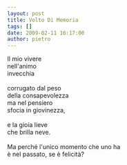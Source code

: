 ```yaml
---
layout: post
title: Volto Di Memoria
tags: []
date: 2009-02-11 16:17:00
author: pietro
---
```

Il mio vivere<br/>nell'animo<br/>invecchia<br/><br/>corrugato dal peso<br/>della consapevolezza<br/>ma nel pensiero<br/>sfocia in giovinezza,<br/><br/>e la gioia lieve<br/>che brilla neve.<br/><br/>Ma perché l'unico momento che uno ha<br/>è nel passato, se è felicità?
